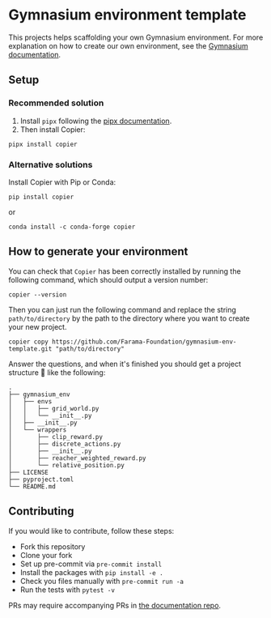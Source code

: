 # Gymnasium environment template
This projects helps scaffolding your own Gymnasium environment.
For more explanation on how to create our own environment, see the [Gymnasium documentation](https://gymnasium.farama.org/tutorials/gymnasium_basics/environment_creation/).

## Setup

### Recommended solution
1. Install `pipx` following the [pipx documentation](https://pypa.github.io/pipx/installation/).
2. Then install Copier:
```{sh}
pipx install copier
```

### Alternative solutions

Install Copier with Pip or Conda:
```{sh}
pip install copier
```
or
```{sh}
conda install -c conda-forge copier
```

## How to generate your environment


You can check that `Copier` has been correctly installed by running the following command, which should output a version number:

```
copier --version
```

Then you can just run the following command and replace the string `path/to/directory` by the path to the directory where you want to create your new project.

```
copier copy https://github.com/Farama-Foundation/gymnasium-env-template.git "path/to/directory"
```

Answer the questions, and when it's finished you should get a project structure 🌳 like the following:

```
.
├── gymnasium_env
│   ├── envs
│   │   ├── grid_world.py
│   │   └── __init__.py
│   ├── __init__.py
│   └── wrappers
│       ├── clip_reward.py
│       ├── discrete_actions.py
│       ├── __init__.py
│       ├── reacher_weighted_reward.py
│       └── relative_position.py
├── LICENSE
├── pyproject.toml
└── README.md
```

## Contributing
If you would like to contribute, follow these steps:
- Fork this repository
- Clone your fork
- Set up pre-commit via `pre-commit install`
- Install the packages with `pip install -e .`
- Check you files manually with `pre-commit run -a`
- Run the tests with `pytest -v`

PRs may require accompanying PRs in [the documentation repo](https://github.com/Farama-Foundation/Gymnasium/tree/main/docs).

